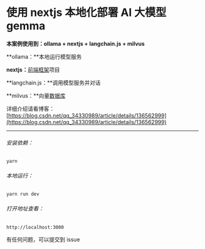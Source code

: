 # 使用 nextjs 本地化部署 AI 大模型 gemma

**本案例使用到：ollama + nextjs + langchain.js + milvus**

**​ollama：​**本地运行模型服务

**​nextjs：​**[前端框架](https://so.csdn.net/so/search?q=%E5%89%8D%E7%AB%AF%E6%A1%86%E6%9E%B6&spm=1001.2101.3001.7020)项目

**​langchain.js：​**调用模型服务并对话

**​milvus：​**向量[数据库](https://so.csdn.net/so/search?q=%E6%95%B0%E6%8D%AE%E5%BA%93&spm=1001.2101.3001.7020)

详细介绍请看博客：[https://blog.csdn.net/qq_34330989/article/details/136562999](https://blog.csdn.net/qq_34330989/article/details/136562999)

---

###### 安装依赖：

```
yarn
```

###### 本地运行：

```
yarn run dev
```

###### 打开地址查看：

```
http://localhost:3000
```

有任何问题，可以提交到 issue
